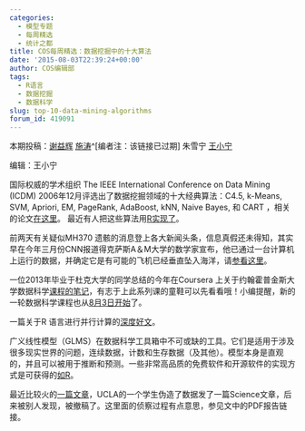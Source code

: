 ```yaml
---
categories:
  - 模型专题
  - 每周精选
  - 统计之都
title: COS每周精选：数据挖掘中的十大算法
date: '2015-08-03T22:39:24+00:00'
author: COS编辑部
tags:
  - R语言
  - 数据挖掘
  - 数据科学
slug: top-10-data-mining-algorithms
forum_id: 419091
---
```


本期投稿：[谢益辉](http://yihui.name) [施涛](http://blog.cos.name/taoshi/)^[编者注：该链接已过期]
朱雪宁 [王小宁](http://www.weibo.com/p/1005051756465937/home?from=page_100505&mod=TAB&noscale_head=1#_0)


编辑：王小宁

国际权威的学术组织 The IEEE International Conference on Data Mining (ICDM) 2006年12月评选出了数据挖掘领域的十大经典算法：C4.5, k-Means, SVM, Apriori, EM, PageRank, AdaBoost, kNN, Naive Bayes, 和 CART ，相关的论文[在这里](http://www.cs.umd.edu/~samir/498/10Algorithms-08.pdf)。
最近有人把这些算法用[R实现了](http://rayli.net/blog/data/top-10-data-mining-algorithms-in-plain-r/)。

<!--more-->

前两天有关疑似MH370 遗骸的消息登上各大新闻头条，信息真假还未得知，其实早在今年三月份CNN报道得克萨斯A＆M大学的数学家宣布，他已通过一台计算机上运行的数据，并确定它是有可能的飞机已经垂直坠入海洋，请[参看这里](http://www.cnn.com/2014/03/21/us/malaysia-airlines-flight-370-theories/index.html)。

一位2013年毕业于杜克大学的同学总结的今年在Coursera 上关于约翰霍普金斯大学数据科学[课程的笔记](https://sux13.github.io/DataScienceSpCourseNotes/)，有志于上此系列课的童鞋可以先看看哦！小编提醒，新的一轮数据科学课程也从[8月3日开始](https://www.coursera.org/specialization/jhudatascience/1?utm_source=spark&utm_medium=banner)了。

一篇关于R 语言进行并行计算的[深度好文](http://wrathematics.github.io/RparallelGuide/)。

广义线性模型（GLMS）在数据科学工具箱中不可或缺的工具。它们是适用于涉及很多现实世界的问题，连续数据，计数和生存数据（及其他）。模型本身是直观的，并且可以被用于推断和预测。一些非常高品质的免费软件和开源软件的实现方式是可获得的[如R](http://bwlewis.github.io/GLM/)。

最近比较火的[一篇文章](http://www.thisamericanlife.org/blog/2015/05/canvassers-study-in-episode-555-has-been-retracted)，UCLA的一个学生伪造了数据发了一篇Science文章，后来被别人发现，被撤稿了。这里面的侦察过程有点意思，参见文中的PDF报告链接。
